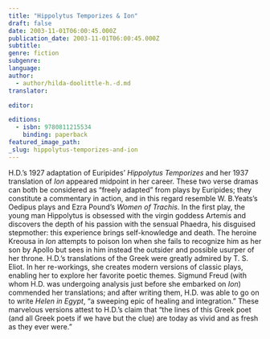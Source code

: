 ```yaml
---
title: "Hippolytus Temporizes & Ion"
draft: false
date: 2003-11-01T06:00:45.000Z
publication_date: 2003-11-01T06:00:45.000Z
subtitle:
genre: fiction
subgenre:
language:
author:
  - author/hilda-doolittle-h.-d.md
translator:

editor:

editions:
  - isbn: 9780811215534
    binding: paperback
featured_image_path:
_slug: hippolytus-temporizes-and-ion
---
```


H.D.’s 1927 adaptation of Euripides’ _Hippolytus Temporizes_ and her 1937 translation of _Ion_ appeared midpoint in her career. These two verse dramas can both be considered as “freely adapted” from plays by Euripides; they constitute a commentary in action, and in this regard resemble W. B.Yeats’s Oedipus plays and Ezra Pound’s _Women of Trachis_. In the first play, the young man Hippolytus is obsessed with the virgin goddess Artemis and discovers the depth of his passion with the sensual Phaedra, his disguised stepmother: this experience brings self-knowledge and death. The heroine Kreousa in _Ion_ attempts to poison Ion when she fails to recognize him as her son by Apollo but sees in him instead the outsider and possible usurper of her throne. H.D.’s translations of the Greek were greatly admired by T. S. Eliot. In her re-workings, she creates modern versions of classic plays, enabling her to explore her favorite poetic themes. Sigmund Freud (with whom H.D. was undergoing analysis just before she embarked on _Ion_) commended her translations; and after writing them, H.D. was able to go on to write _Helen in Egypt_, “a sweeping epic of healing and integration.” These marvelous versions attest to H.D.’s claim that “the lines of this Greek poet (and all Greek poets if we have but the clue) are today as vivid and as fresh as they ever were.”

